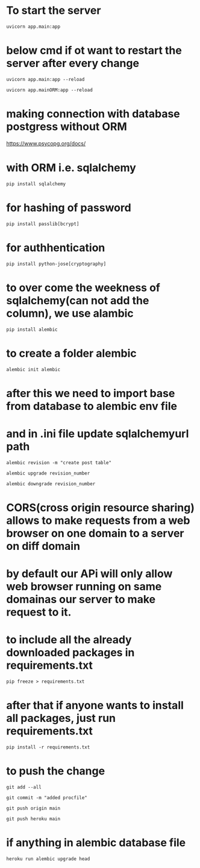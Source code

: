 # To start the server
````
uvicorn app.main:app
````
# below  cmd if  ot want to restart the server after every change
````
uvicorn app.main:app --reload
````
````
uvicorn app.mainORM:app --reload
````

# making connection with database postgress without ORM
https://www.psycopg.org/docs/

# with ORM i.e. sqlalchemy
````
pip install sqlalchemy
````

# for hashing of password
````
pip install passlib[bcrypt]
````

# for authhentication
````
pip install python-jose[cryptography]
````

# to over come the weekness of sqlalchemy(can not add the column), we use alambic
````
pip install alembic
````
# to create a folder alembic
````
alembic init alembic
````
# after this we need to import base from database to alembic env file
# and in .ini file update sqlalchemyurl path
````
alembic revision -m "create post table"
````

````
alembic upgrade revision_number
````

````
alembic downgrade revision_number
````

# CORS(cross origin resource sharing) allows to make requests from a web browser on one domain to a server on diff domain
# by default our APi will only allow web browser running on same domainas our server to make request to it.

# to include all the already downloaded packages in requirements.txt
````
pip freeze > requirements.txt
````
# after that if anyone wants to install all packages, just run requirements.txt
````
pip install -r requirements.txt
````

# to push the change
````
git add --all
````
````
git commit -m "added procfile"
````
````
git push origin main
````
````
git push heroku main
````
# if anything in alembic database file
````
heroku run alembic upgrade head
````